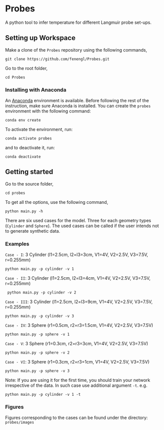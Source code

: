 
<!-- This repository consists of three folders.
Infer_Temp
extrapolation_verification
PTetraProbes

In Infer_Temp the temperature for different Langmuir probe set-ups can be inferred. The probe set ups are in sub-folders. The data is generated with data_gen.py
The versions of the 3 cylinder setup are e.g. called main_3cyl_a.py,  main_3cyl_b.py,  main_3cyl_c.py
They are to infer temperature.
main_3cyl_ne.py is to infer the electron density.
main_3cyl_Vb.py is to infer the floating potential.
The same goes for the 3 spheres and the mNLP folder.

To run the code one can run the main files.  The tensorflow models are saved and used for the run to reproduce the exact figures of the publication. The flags to generate data or train a new tensorflow model can be set from False to True and new data and model will be generated.

The files network_TF_DNN.py is the machine learning network used for Te and Vb inference.
The network_TF_ne.py used for electron temperature.

The noise folder within Infer_Temp shows the different cases with added noise.

In the extrapolation verification folder, Figure 1 of the publication is plotted.

In PTetraProbes, the simulations runs on PTetra are specified. -->

# Probes
A python tool to infer temperature for different Langmuir probe set-ups.

## Setting up Workspace
Make a clone of the `Probes` repository using the following commands,
```shell
git clone https://github.com/fenengl/Probes.git
```
Go to the root folder,
```shell
cd Probes
```
### Installing with Anaconda

An [Anaconda](www.anaconda.com) environment is available. Before following the rest of the instruction, make sure Anaconda is installed. You can create the `probes` environment with the following command:
```shell
conda env create
```
To activate the environment, run:
```shell
conda activate probes
```
and to deactivate it, run:
```shell
conda deactivate
```
## Getting started
Go to the source folder,
```shell
cd probes
```
To get all the options, use the following command,
```shell
python main.py -h
```
There are six used cases for the model. Three for each geometry types (`Cylinder` and `Sphere`). The used cases can be called if the user intends not to generate synthetic data.
### Examples
 `Case - I`: 3 Cylinder (l1=2.5cm, l2=l3=3cm, V1=4V, V2=2.5V, V3=7.5V, r=0.255mm)
 ```shell
 python main.py -p cylinder -v 1
 ```
 `Case - II`: 3 Cylinder (l1=2.5cm, l2=l3=4cm, V1=4V, V2=2.5V, V3=7.5V, r=0.255mm)
```shell
 python main.py -p cylinder -v 2
 ```
 `Case - III`: 3 Cylinder (l1=2.5cm, l2=l3=9cm, V1=4V, V2=2.5V, V3=7.5V, r=0.255mm)
 ```shell
 python main.py -p cylinder -v 3
 ```
 `Case - IV`: 3 Sphere (r1=0.5cm, r2=r3=1.5cm, V1=4V, V2=2.5V, V3=7.5V)
 ```shell
 python main.py -p sphere -v 1
 ```
 `Case - V`: 3 Sphere (r1=0.3cm, r2=r3=3cm, V1=4V, V2=2.5V, V3=7.5V)
  ```shell
 python main.py -p sphere -v 2
 ```
 `Case - VI`: 3 Sphere (r1=0.3cm, r2=r3=1cm, V1=4V, V2=2.5V, V3=7.5V)
  ```shell
 python main.py -p sphere -v 3
 ```
Note: If you are using it for the first time, you should train your network irrespective of the data. In such case use additional argument `-t`.
e.g.
 ```shell
 python main.py -p cylinder -v 1 -t
 ```
### Figures
Figures corresponding to the cases can be found under the directory: `probes/images`
